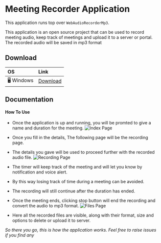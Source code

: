 # Meeting Recorder Application

This application runs top over `WebAudioRecorderMp3`.

This application is an open source project that can be used to record meeting audio, keep track
of meetings and upload it to a server or portal. The recorded audio will be saved in mp3 format

## Download
| OS                              | Link                                                       |
| :------------------------------------ | :---------------------------------------------------------- |
| 🖥️  Windows    | [Download](https://github.com/Mr-G-D/meeting-recorder/releases/download/V1.1/meeting-recorder.exe)         |



## Documentation

#### How To Use

- Once the application is up and running, you will be promted to give a name and duration for the meeting.
  ![Index Page](https://media.discordapp.net/attachments/861662752174506035/929364016793522206/Screenshot_2022-01-08_184031.jpg?width=863&height=604)

- Once you fill in the details, The following page will be the recording page.
- The details you gave will be used to proceed further with the recorded audio file.
  ![Recording Page](https://media.discordapp.net/attachments/861662752174506035/929367635089563718/Screenshot_2022-01-08_185311.jpg?width=895&height=604)

- The timer will keep track of the meeting and will let you know by notification and
  voice alert.
- By this way losing track of time during a meeting can be avoided.
- The recording will still continue after the duration has ended.
- Once the meeting ends, clicking stop button will end the recording and
  convert the audio to mp3 format.
  ![Files Page](https://media.discordapp.net/attachments/861662752174506035/929365032804945990/Screenshot_2022-01-08_185423.jpg?width=908&height=604)
- Here all the recorded files are visible, along with their format, size and options to delete
  or upload it to server.

_So there you go, this is how the application works._
_Feel free to raise issues if you find any_

